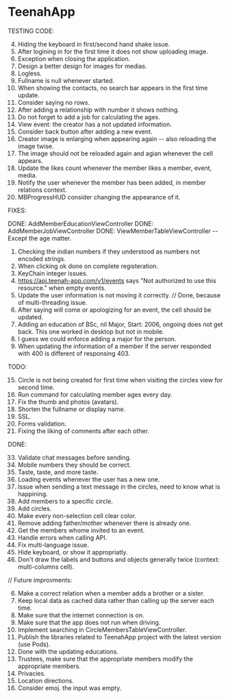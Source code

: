 
TeenahApp
================

TESTING CODE:


4. Hiding the keyboard in first/second hand shake issue.
5. After logining in for the first time it does not show uploading image.
6. Exception when closing the application.
8. Design a better design for images for medias.
9. Logless.
10. Fullname is null whenever started.
13. When showing the contacts, no search bar appears in the first time update.
15. Consider saying no rows.
16. After adding a relationship with number it shows nothing.
18. Do not forget to add a job for calculating the ages.
19. View event: the creator has a not updated information.
20. Consider back button after adding a new event.
22. Creator image is enlarging when appearing again -- also reloading the image twise.
25. The image should not be reloaded again and agian whenever the cell appears.
26. Update the likes count whenever the member likes a member, event, media.
27. Notify the user whenever the member has been added, in member relations context.
28. MBProgressHUD consider changing the appearance of it.

FIXES:

DONE: AddMemberEducationViewController
DONE: AddMemberJobViewController
DONE: ViewMemberTableViewController -- Except the age matter.


1. Checking the indian numbers if they understood as numbers not encoded strings.
2. When clicking ok done on complete registeration.
3. KeyChain integer issues.
7. https://api.teenah-app.com/v1/events says "Not authorized to use this resource." when empty events.
11. Update the user information is not moving it correctly. // Done, because of multi-threading issue.
21. After saying will come or apologizing for an event, the cell should be updated.
12. Adding an education of BSc, nil Major, Start: 2006, ongoing does not get back. This one worked in desktop but not in mobile.
17. I guess we could enforce adding a major for the person.
24. When updating the information of a member if the server responded with 400 is different of responsing 403.

TODO:

15. Circle is not being created for first time when visiting the circles view for second time.
16. Run command for calculating member ages every day.
27. Fix the thumb and photos (avatars).
30. Shorten the fullname or display name.
39. SSL.
44. Forms validation.
45. Fixing the liking of comments after each other.

DONE:

33. Validate chat messages before sending.
43. Mobile numbers they should be correct.
32. Taste, taste, and more taste.
42. Loading events whenever the user has a new one.
41. Issue when sending a text message in the circles, need to know what is happining.
35. Add members to a specific circle.
36. Add circles.
25. Make every non-selection cell clear color.
22. Remove adding father/mother whenever there is already one.
31. Get the members whome invited to an event.
13. Handle errors when calling API.
20. Fix multi-language issue.
8. Hide keyboard, or show it appropriatly.
40. Don't draw the labels and buttons and objects generally twice (context: multi-columns cell).

// Future improvments:

6. Make a correct relation when a member adds a brother or a sister.
3. Keep local data as cached data rather than calling up the server each time.
2. Make sure that the internet connection is on.
4. Make sure that the app does not run when driving.
12. Implement searching in CircleMembersTableViewController.
17. Publish the libraries related to TeenahApp project with the latest version (use Pods).
24. Done with the updating educations.
37. Trustees, make sure that the appropriate members modify the appropriate members.
38. Privacies.
39. Location directions.
14. Consider emoj. the input was empty.
